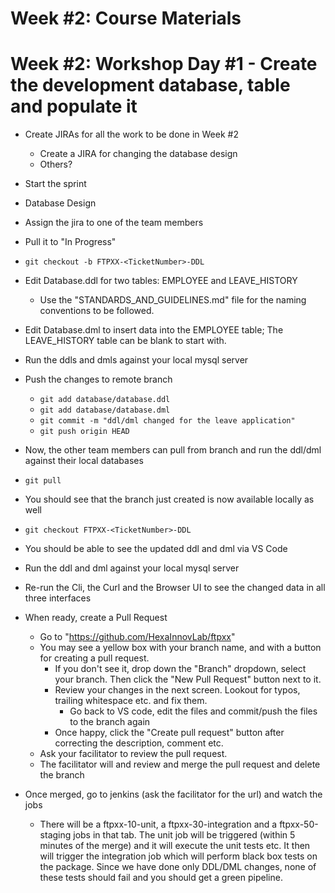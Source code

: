 # Week #2: Course Materials


# Week #2: Workshop Day #1 - Create the development database, table and populate it
  * Create JIRAs for all the work to be done in Week #2 
    * Create a JIRA for changing the database design
    * Others?
  * Start the sprint
    
  * Database Design
  * Assign the jira to one of the team members  
  * Pull it to "In Progress"
  * `git checkout -b FTPXX-<TicketNumber>-DDL`
  * Edit Database.ddl for two tables: EMPLOYEE and LEAVE_HISTORY
    * Use the "STANDARDS_AND_GUIDELINES.md" file for the naming conventions to be followed.
  * Edit Database.dml to insert data into the EMPLOYEE table; The LEAVE_HISTORY table can be blank to start with.
  * Run the ddls and dmls against your local mysql server
  * Push the changes to remote branch
    * `git add database/database.ddl`
    * `git add database/database.dml`
    * `git commit -m "ddl/dml changed for the leave application"`
    * `git push origin HEAD`
  * Now, the other team members can pull from branch and run the ddl/dml against their local databases
  * `git pull`
  * You should see that the branch just created is now available locally as well
  * `git checkout FTPXX-<TicketNumber>-DDL`
  * You should be able to see the updated ddl and dml via VS Code
  * Run the ddl and dml against your local mysql server
  * Re-run the Cli, the Curl and the Browser UI to see the changed data in all three interfaces
  * When ready, create a Pull Request
    * Go to "https://github.com/HexaInnovLab/ftpxx"
    * You may see a yellow box with your branch name, and with a button for creating a pull request.
      * If you don't see it, drop down the "Branch" dropdown, select your branch. Then click the "New Pull Request" button next to it.
      * Review your changes in the next screen. Lookout for typos, trailing whitespace etc. and fix them.
         * Go back to VS code, edit the files and commit/push the files to the branch again
       * Once happy, click the "Create pull request" button after correcting the description, comment etc.
     * Ask your facilitator to review the pull request.
     * The facilitator will and review and merge the pull request and delete the branch
   * Once merged, go to jenkins (ask the facilitator for the url) and watch the jobs
     * There will be a ftpxx-10-unit, a ftpxx-30-integration and a ftpxx-50-staging jobs in that tab. The unit job will be triggered (within 5 minutes of the merge) and it will execute the unit tests etc. It then will trigger the integration job which will perform black box tests on the package. Since we have done only DDL/DML changes, none of these tests should fail and you should get a green pipeline.
     
  
